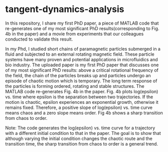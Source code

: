 # tangent-dynamics-analysis
In this repository, I share my first PhD paper, a piece of MATLAB code that re-generates one of my most significant PhD results(corresponding to Fig. 4b in the paper) and a movie from experiments that our colleagues conducted to validate this result.

In my Phd, I studied short chains of paramagnetic particles submerged in a fluid and subjected to an external rotating magnetic field. These particle systems have many proven and potential applications in microfluidics and bio industry. The uploaded paper is my first PhD paper that discusses one of my most significant PhD results: above a critical rotational frequency of the field, the chain of the particles breaks up and particles undergo an episode of chaotic motion which is temporary. The long term response of the particles is forming ordered, rotating and stable structures. The MATLAB code re-generates Fig. 4b in the paper. Fig. 4b plots log(epsilon) vs. time where epsilon is the separation between two trajectories. If the motion is chaotic, epsilon experiences an exponential growth, otherwise it remains fixed. Therefore, a positive slope of log(epsilon) vs. time curve means chaos and a zero slope means order. Fig 4b shows a sharp transition from chaos to order.  

Note: The code generates the log(epsilon) vs. time curve for a trajectory with a different initial condition to that in the paper. The goal is to show that although varying the initial condition changes the chaotic route and the transition time, the sharp transition from chaos to order is a general trend. 
